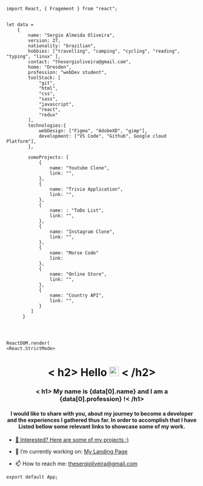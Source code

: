 ```
import React, { Fragement } from "react";


let data = 
    {
        name: "Sergio Almeida Oliveira",
        version: 27,
        nationality: "brazilian",
        hobbies: ["travelling", "camping", "cycling", "reading", "typing", "linux" ],
        contact: "thesergioliveira@gmail.com",
        home: "Dresden",
        profession: "webDev student",
        toolStack: [
            "git",
            "html", 
            "css", 
            "sass", 
            "javascript", 
            "react", 
            "redux"
        ],
        technologies:{
            webDesign: ["Figma", "AdobeXD", "gimp"],
            development: ["VS Code", "Github", Google cloud Platform"],
        },
  
        someProjects: [
            {
                name: "Youtube Clone",
                link: "",
            },
            {
                name: "Trivia Application",
                link: "",
            },
            {
                name: : "ToDo List",
                link: "",
            },
            {
                name: "Instagram Clone",
                link: "",
            },
            {
                name: "Morse Code"
                link: 
            },
            {
                name: "Online Store",
                link: "",
            }, 
            {
                name: "Country API",
                link: "",
            }
         ]
      }




ReactDOM.render(
<React.StrictMode>

```

<h1 align="center">< h2> Hello <img src="https://media.giphy.com/media/WqR7WfQVrpXNcmrm81/giphy.gif" width="25"> < /h2> </> 
<h3 align="center">< h1> My name is {data[0].name} and I am a  {data[0].profession} !< /h1> </h4> 
<h4 align="center">
I would like to share with you, about my journey to become a developer and the experiences I gathered thus far. In order to accomplish that I have Listed bellow some relevant links to showcase some of my work. 
</h4>

- [💪 Interested? Here are some of my projects :)](https://github.com/thesergioliveira/thesergioliveira/blob/main/projects.md)

- 🧗 I’m currently working on: [My Landing Page](https://github.com/thesergioliveira/myLandingPage "Github version")

- 📫 How to reach me: thesergioliveira@gmail.com 


<!--
**thesergioliveira/thesergioliveira** is a ✨ _special_ ✨ repository because its `README.md` (this file) appears on your GitHub profile.

Here are some ideas to get you started:

- 🔭 I’m currently working on ...
- 🌱 I’m currently learning ...
- 👯 I’m looking to collaborate on ...
- 🤔 I’m looking for help with ...
- 💬 Ask me about ...
- 📫 How to reach me: ...
- 😄 Pronouns: ...
- ⚡ Fun fact: ...
<p> <img width="35" align="right" src="https://img.icons8.com/color/48/000000/high-five--v2.png"/></p>
-->
```
export default App;
```
